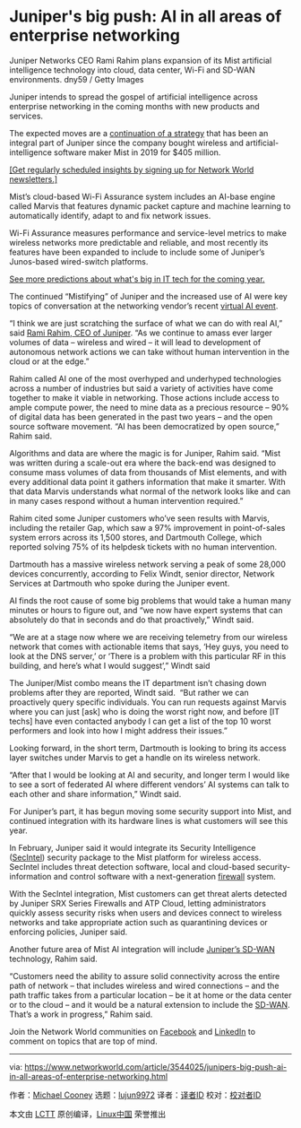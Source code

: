 [#]: collector: (lujun9972)
[#]: translator: ( )
[#]: reviewer: ( )
[#]: publisher: ( )
[#]: url: ( )
[#]: subject: (Juniper's big push: AI in all areas of enterprise networking)
[#]: via: (https://www.networkworld.com/article/3544025/junipers-big-push-ai-in-all-areas-of-enterprise-networking.html)
[#]: author: (Michael Cooney https://www.networkworld.com/author/Michael-Cooney/)

Juniper's big push: AI in all areas of enterprise networking
======
Juniper Networks CEO Rami Rahim plans expansion of its Mist artificial intelligence technology into cloud, data center, Wi-Fi and SD-WAN environments.
dny59 / Getty Images

Juniper intends to spread the gospel of artificial intelligence across enterprise networking in the coming months with new products and services.

The expected moves are a [continuation of a strategy][1] that has been an integral part of Juniper since the company bought wireless and artificial-intelligence software maker Mist in 2019 for $405 million.

[[Get regularly scheduled insights by signing up for Network World newsletters.]][2]

Mist’s cloud-based Wi-Fi Assurance system includes an AI-base engine called Marvis that features dynamic packet capture and machine learning to automatically identify, adapt to and fix network issues.

Wi-Fi Assurance measures performance and service-level metrics to make wireless networks more predictable and reliable, and most recently its features have been expanded to include to include some of Juniper’s Junos-based wired-switch platforms.

[See more predictions about what's big in IT tech for the coming year.][3]

The continued “Mistifying” of Juniper and the increased use of AI were key topics of conversation at the networking vendor’s recent [virtual AI event][4].

“I think we are just scratching the surface of what we can do with real AI,” said [Rami Rahim, CEO of Juniper][5]. “As we continue to amass ever larger volumes of data – wireless and wired – it will lead to development of autonomous network actions we can take without human intervention in the cloud or at the edge.”

Rahim called AI one of the most overhyped and underhyped technologies across a number of industries but said a variety of activities have come together to make it viable in networking. Those actions include access to ample compute power, the need to mine data as a precious resource – 90% of digital data has been generated in the past two years – and the open source software movement. “AI has been democratized by open source,” Rahim said.

Algorithms and data are where the magic is for Juniper, Rahim said. “Mist was written during a scale-out era where the back-end was designed to consume mass volumes of data from thousands of Mist elements, and with every additional data point it gathers information that make it smarter. With that data Marvis understands what normal of the network looks like and can in many cases respond without a human intervention required.”

Rahim cited some Juniper customers who’ve seen results with Marvis, including the retailer Gap, which saw a 97% improvement in point-of-sales system errors across its 1,500 stores, and Dartmouth College, which reported solving 75% of its helpdesk tickets with no human intervention.

Dartmouth has a massive wireless network serving a peak of some 28,000 devices concurrently, according to Felix Windt, senior director, Network Services at Dartmouth who spoke during the Juniper event.

AI finds the root cause of some big problems that would take a human many minutes or hours to figure out, and “we now have expert systems that can absolutely do that in seconds and do that proactively,” Windt said.   

“We are at a stage now where we are receiving telemetry from our wireless network that comes with actionable items that says, ‘Hey guys, you need to look at the DNS server,’ or ‘There is a problem with this particular RF in this building, and here’s what I would suggest’,” Windt said

The Juniper/Mist combo means the IT department isn’t chasing down problems after they are reported, Windt said.  “But rather we can proactively query specific individuals. You can run requests against Marvis where you can just [ask] who is doing the worst right now, and before [IT techs] have even contacted anybody I can get a list of the top 10 worst performers and look into how I might address their issues.”

Looking forward, in the short term, Dartmouth is looking to bring its access layer switches under Marvis to get a handle on its wireless network.

“After that I would be looking at AI and security, and longer term I would like to see a sort of federated AI where different vendors’ AI systems can talk to each other and share information,” Windt said.

For Juniper’s part, it has begun moving some security support into Mist, and continued integration with its hardware lines is what customers will see this year.   

In February, Juniper said it would integrate its Security Intelligence ([SecIntel][6]) security package to the Mist platform for wireless access. SecIntel includes threat detection software, local and cloud-based security-information and control software with a next-generation [firewall][7] system. 

With the SecIntel integration, Mist customers can get threat alerts detected by Juniper SRX Series Firewalls and ATP Cloud, letting administrators quickly assess security risks when users and devices connect to wireless networks and take appropriate action such as quarantining devices or enforcing policies, Juniper said.

Another future area of Mist AI integration will include [Juniper’s SD-WAN][8] technology, Rahim said. 

“Customers need the ability to assure solid connectivity across the entire path of network – that includes wireless and wired connections – and the path traffic takes from a particular location – be it at home or the data center or to the cloud – and it would be a natural extension to include the [SD-WAN][9]. That’s a work in progress,” Rahim said.

Join the Network World communities on [Facebook][10] and [LinkedIn][11] to comment on topics that are top of mind.

--------------------------------------------------------------------------------

via: https://www.networkworld.com/article/3544025/junipers-big-push-ai-in-all-areas-of-enterprise-networking.html

作者：[Michael Cooney][a]
选题：[lujun9972][b]
译者：[译者ID](https://github.com/译者ID)
校对：[校对者ID](https://github.com/校对者ID)

本文由 [LCTT](https://github.com/LCTT/TranslateProject) 原创编译，[Linux中国](https://linux.cn/) 荣誉推出

[a]: https://www.networkworld.com/author/Michael-Cooney/
[b]: https://github.com/lujun9972
[1]: https://www.networkworld.com/article/3540313/juniper-cto-talks-covid-19-sd-wan-and-shifting-multicloud-technology.html
[2]: https://www.networkworld.com/newsletters/signup.html
[3]: https://www.networkworld.com/article/3488562/whats-big-in-it-tech-for-the-coming-year.html
[4]: https://gateway.on24.com/wcc/gateway/elitejunipernetworks/2253140
[5]: https://www.networkworld.com/article/3311436/juniper-ceo-rahim-talks-network-security-and-multicloud-trends.html
[6]: https://blogs.juniper.net/en-us/security/juniper-networks-unleashes-the-power-of-a-threat-aware-network?utm_medium=website&utm_source=pressrelease&utm_campaign=LNCH_AMER_ENT_SEC_20Q1_RSA
[7]: https://www.networkworld.com/article/3230457/what-is-a-firewall-perimeter-stateful-inspection-next-generation.html
[8]: https://www.networkworld.com/article/3487801/juniper-broadens-sd-branch-management-switch-options.html
[9]: https://www.networkworld.com/article/3518992/top-10-underused-sd-wan-features.html
[10]: https://www.facebook.com/NetworkWorld/
[11]: https://www.linkedin.com/company/network-world
